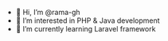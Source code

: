 - 👋 Hi, I’m @rama-gh
- 👀 I’m interested in PHP & Java development
- 🌱 I’m currently learning Laravel framework

<!---
rama-gh/rama-gh is a ✨ special ✨ repository because its `README.md` (this file) appears on your GitHub profile.
You can click the Preview link to take a look at your changes.
--->
